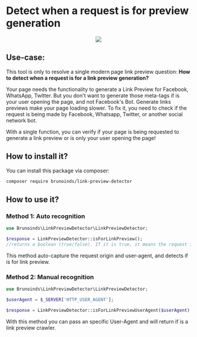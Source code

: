 # Detect when a request is for preview generation

<p align="center">
  <img src="https://raw.githubusercontent.com/brunoinds/link-preview-origin/main/link-preview-origin.png"/>
</p>

## Use-case:
This tool is only to resolve a single modern page link preview question: **How to detect when a request is for a link preview generation?**

Your page needs the functionality to generate a Link Preview for Facebook, WhatsApp, Twitter. But you don't want to generate those meta-tags if is your user opening the page, and not Facebook's Bot. Generate links previews make your page loading slower. 
To fix it, you need to check if the request is being made by Facebook, Whatsapp, Twitter, or another social network bot.

With a single function, you can verify if your page is being requested to generate a link preview or is only your user opening the page!

## How to install it?

You can install this package via composer:

```bash
composer require brunoinds/link-preview-detector
```

## How to use it?

### Method 1: Auto recognition
```php
use Brunoinds\LinkPreviewDetector\LinkPreviewDetector;

$response = LinkPreviewDetector::isForLinkPreview();
//returns a boolean (true/false). If it is true, it means the request is coming from a link preview crawler.
```
This method auto-capture the request origin and user-agent, and detects if is for link preview.


### Method 2: Manual recognition
```php
use Brunoinds\LinkPreviewDetector\LinkPreviewDetector;

$userAgent = $_SERVER['HTTP_USER_AGENT'];

$response = LinkPreviewDetector::isForLinkPreviewUserAgent($userAgent);
```
With this method you can pass an specific User-Agent and will return if is a link preview crawler.
